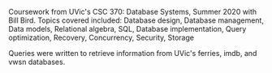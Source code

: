 Coursework from UVic's CSC 370: Database Systems, Summer 2020 with Bill Bird. Topics covered included:
Database design,
Database management,
Data models,
Relational algebra,
SQL,
Database implementation,
Query optimization,
Recovery,
Concurrency,
Security,
Storage

Queries were written to retrieve information from UVic's ferries, imdb, and vwsn databases. 